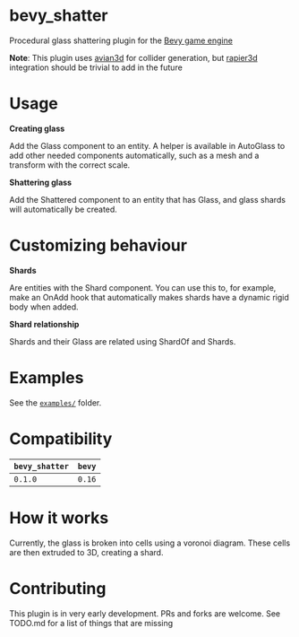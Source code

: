 # **bevy_shatter**

Procedural glass shattering plugin for the [Bevy game engine](https://bevyengine.org/)

**Note**: This plugin uses [avian3d](https://github.com/Jondolf/avian) for collider generation, but [rapier3d](https://rapier.rs/) integration should be trivial to add in the future

# Usage

**Creating glass**

Add the Glass component to an entity. A helper is available in AutoGlass to add other needed components automatically, such as a mesh and a transform with the correct scale.

**Shattering glass**

Add the Shattered component to an entity that has Glass, and glass shards will automatically be created.
# Customizing behaviour

**Shards**

Are entities with the Shard component.
You can use this to, for example, make an OnAdd hook that automatically makes shards have a dynamic rigid body when added.

**Shard relationship**

Shards and their Glass are related using ShardOf and Shards.

# Examples

See the [`examples/`](https://github.com/ivsop/bevy_shatter) folder.

# Compatibility

| `bevy_shatter` | `bevy` |
| :--            | :--    |
| `0.1.0`        | `0.16` |

# How it works

Currently, the glass is broken into cells using a voronoi diagram. These cells are then extruded to 3D, creating a shard.

# Contributing

This plugin is in very early development. PRs and forks are welcome. See TODO.md for a list of things that are missing
